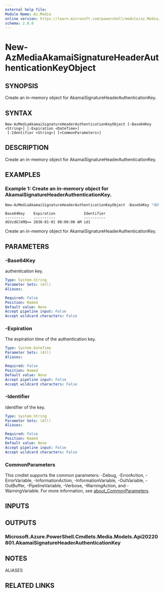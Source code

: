 ```yaml
---
external help file:
Module Name: Az.Media
online version: https://learn.microsoft.com/powershell/module/az.Media/new-AzMediaAkamaiSignatureHeaderAuthenticationKeyObject
schema: 2.0.0
---
```


# New-AzMediaAkamaiSignatureHeaderAuthenticationKeyObject

## SYNOPSIS
Create an in-memory object for AkamaiSignatureHeaderAuthenticationKey.

## SYNTAX

```
New-AzMediaAkamaiSignatureHeaderAuthenticationKeyObject [-Base64Key <String>] [-Expiration <DateTime>]
 [-Identifier <String>] [<CommonParameters>]
```

## DESCRIPTION
Create an in-memory object for AkamaiSignatureHeaderAuthenticationKey.

## EXAMPLES

### Example 1: Create an in-memory object for AkamaiSignatureHeaderAuthenticationKey.
```powershell
New-AzMediaAkamaiSignatureHeaderAuthenticationKeyObject -Base64Key "dGVzdGlkMQ==" -Expiration "2029-12-31T16:00:00-08:00" -Identifier "id1"
```

```output
Base64Key    Expiration             Identifier
---------    ----------             ----------
dGVzdGlkMQ== 2030-01-01 08:00:00 AM id1
```

Create an in-memory object for AkamaiSignatureHeaderAuthenticationKey.

## PARAMETERS

### -Base64Key
authentication key.

```yaml
Type: System.String
Parameter Sets: (All)
Aliases:

Required: False
Position: Named
Default value: None
Accept pipeline input: False
Accept wildcard characters: False
```

### -Expiration
The expiration time of the authentication key.

```yaml
Type: System.DateTime
Parameter Sets: (All)
Aliases:

Required: False
Position: Named
Default value: None
Accept pipeline input: False
Accept wildcard characters: False
```

### -Identifier
identifier of the key.

```yaml
Type: System.String
Parameter Sets: (All)
Aliases:

Required: False
Position: Named
Default value: None
Accept pipeline input: False
Accept wildcard characters: False
```

### CommonParameters
This cmdlet supports the common parameters: -Debug, -ErrorAction, -ErrorVariable, -InformationAction, -InformationVariable, -OutVariable, -OutBuffer, -PipelineVariable, -Verbose, -WarningAction, and -WarningVariable. For more information, see [about_CommonParameters](http://go.microsoft.com/fwlink/?LinkID=113216).

## INPUTS

## OUTPUTS

### Microsoft.Azure.PowerShell.Cmdlets.Media.Models.Api20220801.AkamaiSignatureHeaderAuthenticationKey

## NOTES

ALIASES

## RELATED LINKS

